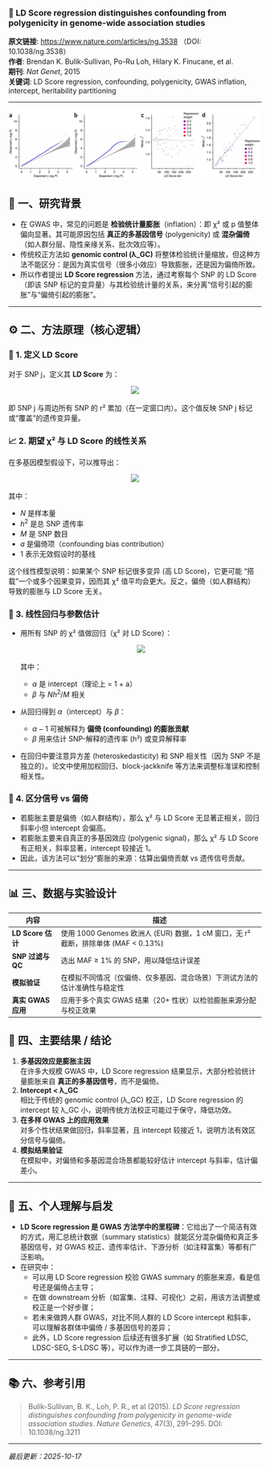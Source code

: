 ### 📄  LD Score regression distinguishes confounding from polygenicity in genome-wide association studies

**原文链接**: https://www.nature.com/articles/ng.3538 （DOI: 10.1038/ng.3538） \
**作者**: Brendan K. Bulik-Sullivan, Po-Ru Loh, Hilary K. Finucane, et al. \
**期刊**: *Nat Genet*, 2015 \
**关键词**: LD Score regression, confounding, polygenicity, GWAS inflation, intercept, heritability partitioning

---

![1760685855728](image/2024-07-13_LDSC/1760685855728.png)

## 🧠 一、研究背景

- 在 GWAS 中，常见的问题是 **检验统计量膨胀**（inflation）：即 χ² 或 p 值整体偏向显著。其可能原因包括 **真正的多基因信号** (polygenicity) 或 **混杂偏倚**（如人群分层、隐性亲缘关系、批次效应等）。
- 传统校正方法如 **genomic control (λ_GC)** 将整体检验统计量缩放，但这种方法不能区分：是因为真实信号（很多小效应）导致膨胀，还是因为偏倚所致。
- 所以作者提出 **LD Score regression** 方法，通过考察每个 SNP 的 LD Score（即该 SNP 标记的变异量）与其检验统计量的关系，来分离“信号引起的膨胀”与“偏倚引起的膨胀”。


---

## ⚙️ 二、方法原理（核心逻辑）
### 📏 1. 定义 LD Score

对于 SNP j，定义其 **LD Score** 为：
<p align="center">
  <img src="https://latex.codecogs.com/svg.latex?\displaystyle \mathrm{LDScore}(j) = \sum_{k} r_{jk}^2">
</p>

即 SNP j 与周边所有 SNP 的 r² 累加（在一定窗口内）。这个值反映 SNP j 标记或“覆盖”的遗传变异量。

### 📈 2. 期望 χ² 与 LD Score 的线性关系

在多基因模型假设下，可以推导出：

<p align="center">
  <img src="https://latex.codecogs.com/svg.latex?\displaystyle\mathbb{E}[\chi_j^2]=1+\frac{N\,h^2}{M}\,\text{LDScore}(j)+a">
</p>


其中：
- $N$ 是样本量  
- $h^2$ 是总 SNP 遗传率  
- $M$ 是 SNP 数目  
- $a$ 是偏倚项（confounding bias contribution）  
- 1 表示无效假设时的基线  

这个线性模型说明：如果某个 SNP 标记很多变异 (高 LD Score)，它更可能 “搭载”一个或多个因果变异，因而其 χ² 值平均会更大。反之，偏倚（如人群结构）导致的膨胀与 LD Score 无关。

### 🧮 3. 线性回归与参数估计

- 用所有 SNP 的 χ² 值做回归（χ² 对 LD Score）：
  <p align="center">
    <img src="https://latex.codecogs.com/svg.latex?\displaystyle\chi_j^2 = \alpha + \beta \cdot \text{LD Score}(j) + \text{error}">
  </p>

  其中：
  - $\alpha$ 是 intercept（理论上 = 1 + a）  
  - $\beta$ 与 $N h^2 / M$ 相关  

- 从回归得到 $\alpha$（intercept）与 $\beta$：
  - $\alpha - 1$ 可被解释为 **偏倚 (confounding) 的膨胀贡献**  
  - $\beta$ 用来估计 SNP-解释的遗传率 (h²) 或变异解释率  

- 在回归中要注意异方差 (heteroskedasticity) 和 SNP 相关性（因为 SNP 不是独立的）。论文中使用加权回归、block-jackknife 等方法来调整标准误和控制相关性。

### 🧪 4. 区分信号 vs 偏倚

- 若膨胀主要是偏倚（如人群结构），那么 χ² 与 LD Score 无显著正相关，回归斜率小但 intercept 会偏高。  
- 若膨胀主要来自真正的多基因效应 (polygenic signal)，那么 χ² 与 LD Score 有正相关，斜率显著，intercept 较接近 1。  
- 因此，该方法可以“划分”膨胀的来源：估算出偏倚贡献 vs 遗传信号贡献。


---

## 📊 三、数据与实验设计

| 内容 | 描述 |
|---|---|
| **LD Score 估计** | 使用 1000 Genomes 欧洲人 (EUR) 数据，1 cM 窗口，无 r² 截断，排除单体 (MAF < 0.13%)  |
| **SNP 过滤与 QC** | 选出 MAF ≥ 1% 的 SNP，用以降低估计误差 |
| **模拟验证** | 在模拟不同情况（仅偏倚、仅多基因、混合场景）下测试方法的估计准确性与稳定性 |
| **真实 GWAS 应用** | 应用于多个真实 GWAS 结果（20+ 性状）以检验膨胀来源分配与校正效果 |


## 🧩 四、主要结果 / 结论

1. **多基因效应是膨胀主因**  
   在许多大规模 GWAS 中，LD Score regression 结果显示，大部分检验统计量膨胀来自 **真正的多基因信号**，而不是偏倚。
2. **Intercept < λ_GC**  
   相比于传统的 genomic control (λ_GC) 校正，LD Score regression 的 intercept 较 λ_GC 小，说明传统方法校正可能过于保守，降低功效。
3. **在多样 GWAS 上的应用效果**  
   对多个性状结果做回归，斜率显著，且 intercept 较接近 1，说明方法有效区分信号与偏倚。
4. **模拟结果验证**  
   在模拟中，对偏倚和多基因混合场景都能较好估计 intercept 与斜率，估计偏差小。


---

## 💬 五、个人理解与启发

- **LD Score regression 是 GWAS 方法学中的里程碑**：它给出了一个简洁有效的方式，用汇总统计数据（summary statistics）就能区分混杂偏倚和真正多基因信号，对 GWAS 校正、遗传率估计、下游分析（如注释富集）等都有广泛影响。  
- 在研究中：
  - 可以用 LD Score regression 校验 GWAS summary 的膨胀来源，看是信号还是偏倚占主导；
  - 在做 downstream 分析（如富集、注释、可视化）之前，用该方法调整或校正是一个好步骤；
  - 若未来做跨人群 GWAS，对比不同人群的 LD Score intercept 和斜率，可以理解各群体中偏倚 / 多基因信号的差异；
  - 此外，LD Score regression 后续还有很多扩展（如 Stratified LDSC, LDSC-SEG, S-LDSC 等），可以作为进一步工具链的一部分。

---

## 📚 六、参考引用

> Bulik-Sullivan, B. K., Loh, P. R., et al (2015). *LD Score regression distinguishes confounding from polygenicity in genome-wide association studies*. *Nature Genetics*, 47(3), 291–295. DOI: 10.1038/ng.3211

---

*最后更新：2025-10-17*
